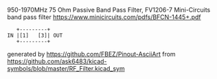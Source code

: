 950-1970MHz 75 Ohm Passive Band Pass Filter, FV1206-7
Mini-Circuits band pass filter
https://www.minicircuits.com/pdfs/BFCN-1445+.pdf


	   +---------+
	IN |[1]   [3]| OUT
	   +---------+


generated by https://github.com/FBEZ/Pinout-AsciiArt from https://github.com/ask6483/kicad-symbols/blob/master/RF_Filter.kicad_sym